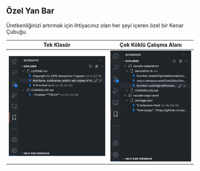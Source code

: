 ## Özel Yan Bar

Üretkenliğinizi artırmak için ihtiyacınız olan her şeyi içeren özel bir Kenar Çubuğu.

| Tek Klasör                                          | Çok Köklü Çalışma Alanı                                        |
| --------------------------------------------------- | -------------------------------------------------------------- |
| ![Kenar Çubuğu](../images/printscreen-activity-bar.png) | ![Kenar Çubuğu](../images/printscreen-activity-bar-multi-root.png) |
